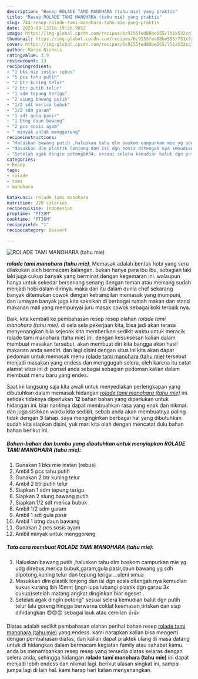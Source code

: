 ```yaml
---
description: "Resep ROLADE TAMI MANOHARA (tahu mie) yang praktis"
title: "Resep ROLADE TAMI MANOHARA (tahu mie) yang praktis"
slug: 744-resep-rolade-tami-manohara-tahu-mie-yang-praktis
date: 2020-09-13T16:19:26.985Z
image: https://img-global.cpcdn.com/recipes/6c9155fed88be555/751x532cq70/rolade-tami-manohara-tahu-mie-foto-resep-utama.jpg
thumbnail: https://img-global.cpcdn.com/recipes/6c9155fed88be555/751x532cq70/rolade-tami-manohara-tahu-mie-foto-resep-utama.jpg
cover: https://img-global.cpcdn.com/recipes/6c9155fed88be555/751x532cq70/rolade-tami-manohara-tahu-mie-foto-resep-utama.jpg
author: Marie Nichols
ratingvalue: 3.9
reviewcount: 13
recipeingredient:
- "1 bks mie instan rebus"
- "5 pcs tahu putih"
- "2 btr kuning telur"
- "2 btr putih telur"
- "1 sdm tepung terigu"
- "2 siung bawang putih"
- "1/2 sdt merica bubuk"
- "1/2 sdm garam"
- "1 sdt gula pasir"
- "1 btng daun bawang"
- "2 pcs sosis ayam"
- " minyak untuk menggoreng"
recipeinstructions:
- "Haluskan bawang putih ,haluskan tahu dlm baskom campurkan mie yg udg direbus,merica bubuk,garam,gula pasir,daun bawang yg sdh dipotong,kuning telur dan tepung terigu ...uleni smua"
- "Masukkan dlm plastik lonjong dan isi dgn sosis ditengah nya kemudian kukus kurang lbh 15mnt (jngn lupa lubangi plastik dgn garpu 3x cukup)setelah matang angkat dinginkan biar ngeset ."
- "Setelah agak dingin potong&#34; sesuai selera kemudian balut dgn putih telur lalu goreng hingga berwarna coklat keemasan,tiriskan dan siap dihidangkan 😍😍😍 sebagai lauk atau cemilan 👍👍"
categories:
- Resep
tags:
- rolade
- tami
- manohara

katakunci: rolade tami manohara 
nutrition: 220 calories
recipecuisine: Indonesian
preptime: "PT28M"
cooktime: "PT36M"
recipeyield: "1"
recipecategory: Dessert

---
```



![ROLADE TAMI MANOHARA (tahu mie)](https://img-global.cpcdn.com/recipes/6c9155fed88be555/751x532cq70/rolade-tami-manohara-tahu-mie-foto-resep-utama.jpg)

<b><i>rolade tami manohara (tahu mie)</i></b>, Memasak adalah bentuk hobi yang seru dilakukan oleh bermacam kalangan. bukan hanya para ibu ibu, sebagian laki laki juga cukup banyak yang berminat dengan kegemaran ini. walaupun hanya untuk sekedar bersenang senang dengan teman atau memang sudah menjadi hobi dalam dirinya. maka dari itu dalam dunia chef sekarang banyak ditemukan cowok dengan ketrampilan memasak yang mumpuni, dan lumayan banyak juga kita saksikan di berbagai rumah makan dan stand makanan mall yang mempunyai juru masak cowok sebagai koki terbaik nya.

Baik, kita kembali ke pembahasan resep resep olahan <i>rolade tami manohara (tahu mie)</i>. di sela sela pekerjaan kita, bisa jadi akan terasa menyenangkan bila sejenak kita memberikan sedikit waktu untuk meracik rolade tami manohara (tahu mie) ini. dengan kesuksesan kalian dalam membuat masakan tersebut, akan membuat diri kita bangga akan hasil makanan anda sendiri. dan lagi disini dengan situs ini kita akan dapat pedoman untuk memasak menu <u>rolade tami manohara (tahu mie)</u> tersebut menjadi masakan yang endess dan menggugah selera, oleh karena itu catat alamat situs ini di ponsel anda sebagai sebagian pedoman kalian dalam membuat menu baru yang endes.




Saat ini langsung saja kita awali untuk menyediakan perlengkapan yang dibutuhkan dalam memasak hidangan <u><i>rolade tami manohara (tahu mie)</i></u> ini. setidak tidaknya diperlukan <b>12</b> bahan bahan yang diperlukan untuk hidangan ini. biar nantinya dapat membuahkan rasa yang enak dan nikmat. dan juga sisihkan waktu kita sedikit, sebab anda akan membuatnya paling tidak dengan <b>3</b> tahap. saya menginginkan berbagai hal yang dibutuhkan sudah kita siapkan disini, yuk mari kita olah dengan mencatat dulu bahan bahan berikut ini.

<!--inarticleads1-->

##### Bahan-bahan dan bumbu yang dibutuhkan untuk menyiapkan ROLADE TAMI MANOHARA (tahu mie):

1. Gunakan 1 bks mie instan (rebus)
1. Ambil 5 pcs tahu putih
1. Gunakan 2 btr kuning telur
1. Ambil 2 btr putih telur
1. Siapkan 1 sdm tepung terigu
1. Siapkan 2 siung bawang putih
1. Siapkan 1/2 sdt merica bubuk
1. Ambil 1/2 sdm garam
1. Ambil 1 sdt gula pasir
1. Ambil 1 btng daun bawang
1. Gunakan 2 pcs sosis ayam
1. Ambil  minyak untuk menggoreng




<!--inarticleads2-->

##### Tata cara membuat ROLADE TAMI MANOHARA (tahu mie):

1. Haluskan bawang putih ,haluskan tahu dlm baskom campurkan mie yg udg direbus,merica bubuk,garam,gula pasir,daun bawang yg sdh dipotong,kuning telur dan tepung terigu ...uleni smua
1. Masukkan dlm plastik lonjong dan isi dgn sosis ditengah nya kemudian kukus kurang lbh 15mnt (jngn lupa lubangi plastik dgn garpu 3x cukup)setelah matang angkat dinginkan biar ngeset .
1. Setelah agak dingin potong&#34; sesuai selera kemudian balut dgn putih telur lalu goreng hingga berwarna coklat keemasan,tiriskan dan siap dihidangkan 😍😍😍 sebagai lauk atau cemilan 👍👍




Diatas adalah sedikit pembahasan olahan perihal bahan resep <u>rolade tami manohara (tahu mie)</u> yang endess. kami harapkan kalian bisa mengerti dengan pembahasan diatas, dan kalian dapat praktek ulang di masa datang untuk di hidangkan dalam bermacam kegiatan family atau sahabat kamu. anda bs menambahkan resep resep yang tersedia diatas selaras dengan selera anda, sehingga hidangan <b>rolade tami manohara (tahu mie)</b> ini dapat menjadi lebih endess dan nikmat lagi. berikut ulasan singkat ini, sampai jumpa lagi di lain hal. kami harap hari kalian menyenangkan.
